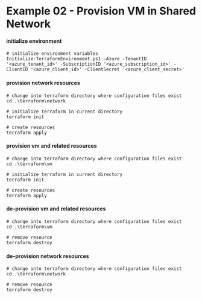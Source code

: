# Example 02 - Provision VM in Shared Network

#### initialize environment
```
# initialize environment variables
Initialize-TerraformEnvironment.ps1 -Azure -TenantID '<azure_tenant_id>' -SubscriptionID '<azure_subscription_id>' -ClientID '<azure_client_id>' -ClientSecret '<azure_client_secret>'
```

#### provision network resources
```
# change into terraform directory where configuration files exist
cd .\terraform\network

# initialize terraform in current directory
terraform init

# create resources
terraform apply
```

#### provision vm and related resources
```
# change into terraform directory where configuration files exist
cd .\terraform\vm

# initialize terraform in current directory
terraform init

# create resources
terraform apply
```

#### de-provision vm and related resources
```
# change into terraform directory where configuration files exist
cd .\terraform\vm

# remove resource
terraform destroy
```

#### de-provision network resources
```
# change into terraform directory where configuration files exist
cd .\terraform\network

# remove resource
terraform destroy
```

